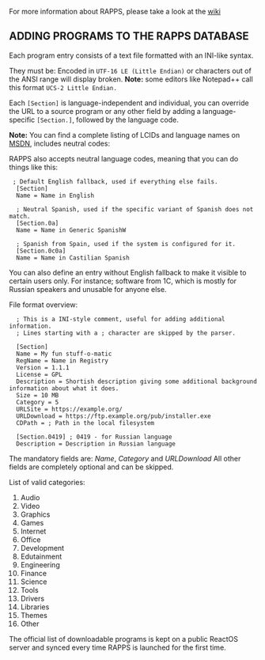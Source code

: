 For more information about RAPPS, please take a look at the [wiki](https://reactos.org/wiki/RAPPS) 

ADDING PROGRAMS TO THE RAPPS DATABASE
--------------------------------------------------

Each program entry consists of a text file formatted with an INI-like syntax.

They must be:
Encoded in `UTF-16 LE (Little Endian)` or characters out of the ANSI range will display broken. 
**Note:** some editors like Notepad++ call this format `UCS-2 Little Endian.`


Each `[Section]` is language-independent and individual, you can override the URL to a source program or any other field by adding a language-specific `[Section.]`, followed by the language code.

**Note:** You can find a complete listing of LCIDs and language names on [MSDN](https://msdn.microsoft.com/en-us/library/windows/desktop/dd318693%28v=vs.85%29.aspx), includes neutral codes:
     
RAPPS also accepts neutral language codes, meaning that you can do things like this:

 

     ; Default English fallback, used if everything else fails.
      [Section]
      Name = Name in English
    
      ; Neutral Spanish, used if the specific variant of Spanish does not match.
      [Section.0a]
      Name = Name in Generic SpanishW
    
      ; Spanish from Spain, used if the system is configured for it.
      [Section.0c0a]
      Name = Name in Castilian Spanish

You can also define an entry without English fallback to make it visible to certain users only.
For instance; software from 1C, which is mostly for Russian speakers and unusable for anyone else.

File format overview:

      ; This is a INI-style comment, useful for adding additional information.
      ; Lines starting with a ; character are skipped by the parser.
    
      [Section]
      Name = My fun stuff-o-matic
      RegName = Name in Registry
      Version = 1.1.1
      License = GPL
      Description = Shortish description giving some additional background information about what it does.
      Size = 10 MB
      Category = 5
      URLSite = https://example.org/
      URLDownload = https://ftp.example.org/pub/installer.exe
      CDPath = ; Path in the local filesystem
    
      [Section.0419] ; 0419 - for Russian language
      Description = Description in Russian language




The mandatory fields are: *Name*, *Category* and *URLDownload*
All other fields are completely optional and can be skipped.

List of valid categories:

 1. Audio 
 2. Video 
 3. Graphics 
 4. Games 
 5. Internet
 6. Office 
 7. Development 
 8. Edutainment
 9. Engineering
 10. Finance
 11. Science 
 12. Tools 
 13. Drivers 
 14. Libraries 
 15. Themes 
 16. Other

The official list of downloadable programs is kept on a public ReactOS server
and synced every time RAPPS is launched for the first time.
